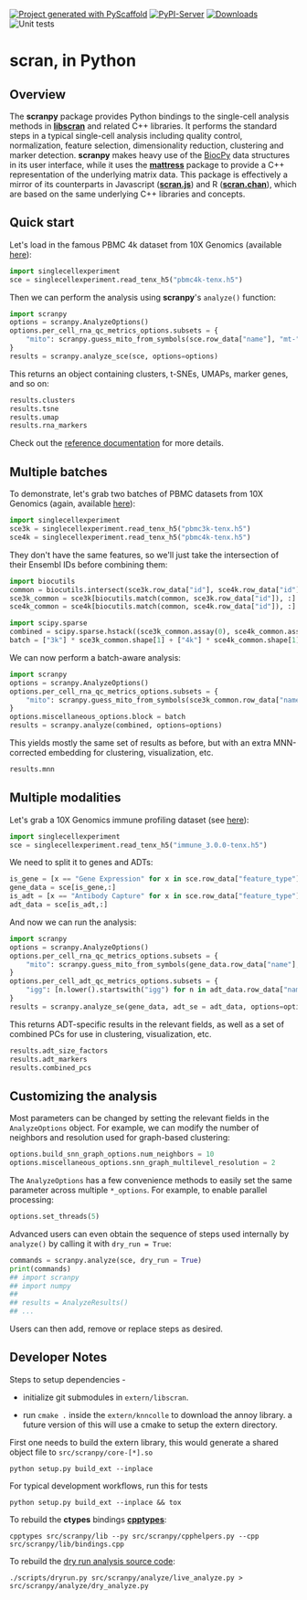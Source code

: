 <!-- These are examples of badges you might want to add to your README:
     please update the URLs accordingly

[![Built Status](https://api.cirrus-ci.com/github/<USER>/scranpy.svg?branch=main)](https://cirrus-ci.com/github/<USER>/scranpy)
[![ReadTheDocs](https://readthedocs.org/projects/scranpy/badge/?version=latest)](https://scranpy.readthedocs.io/en/stable/)
[![Coveralls](https://img.shields.io/coveralls/github/<USER>/scranpy/main.svg)](https://coveralls.io/r/<USER>/scranpy)
[![Conda-Forge](https://img.shields.io/conda/vn/conda-forge/scranpy.svg)](https://anaconda.org/conda-forge/scranpy)
[![Twitter](https://img.shields.io/twitter/url/http/shields.io.svg?style=social&label=Twitter)](https://twitter.com/scranpy)
-->

[![Project generated with PyScaffold](https://img.shields.io/badge/-PyScaffold-005CA0?logo=pyscaffold)](https://pyscaffold.org/)
[![PyPI-Server](https://img.shields.io/pypi/v/scranpy.svg)](https://pypi.org/project/scranpy/)
[![Downloads](https://static.pepy.tech/badge/scranpy/month)](https://pepy.tech/project/scranpy)
![Unit tests](https://github.com/BiocPy/scranpy/actions/workflows/pypi-test.yml/badge.svg)

# scran, in Python

## Overview

The **scranpy** package provides Python bindings to the single-cell analysis methods in [**libscran**](https://github.com/LTLA/libscran) and related C++ libraries.
It performs the standard steps in a typical single-cell analysis including quality control, normalization, feature selection, dimensionality reduction, clustering and marker detection.
**scranpy** makes heavy use of the [BiocPy](https://github.com/BiocPy) data structures in its user interface,
while it uses the [**mattress**](https://pypi.org/project/mattress) package to provide a C++ representation of the underlying matrix data.
This package is effectively a mirror of its counterparts in Javascript ([**scran.js**](https://npmjs.com/package/scran.js)) and R ([**scran.chan**](https://github.com/LTLA/scran.chan)),
which are based on the same underlying C++ libraries and concepts.

## Quick start

Let's load in the famous PBMC 4k dataset from 10X Genomics (available [here](https://github.com/kanaverse/random-test-files/releases/tag/10x-pbmc-v1.0.0)):

```python
import singlecellexperiment
sce = singlecellexperiment.read_tenx_h5("pbmc4k-tenx.h5")
```

Then we can perform the analysis using **scranpy**'s `analyze()` function:

```python
import scranpy
options = scranpy.AnalyzeOptions()
options.per_cell_rna_qc_metrics_options.subsets = {
    "mito": scranpy.guess_mito_from_symbols(sce.row_data["name"], "mt-")
}
results = scranpy.analyze_sce(sce, options=options)
```

This returns an object containing clusters, t-SNEs, UMAPs, marker genes, and so on:

```python
results.clusters
results.tsne
results.umap
results.rna_markers
```

Check out the [reference documentation](https://biocpy.github.io/scranpy) for more details.

## Multiple batches

To demonstrate, let's grab two batches of PBMC datasets from 10X Genomics (again, available [here](https://github.com/kanaverse/random-test-files/releases/tag/10x-pbmc-v1.0.0)):

```python
import singlecellexperiment
sce3k = singlecellexperiment.read_tenx_h5("pbmc3k-tenx.h5")
sce4k = singlecellexperiment.read_tenx_h5("pbmc4k-tenx.h5")
```

They don't have the same features, so we'll just take the intersection of their Ensembl IDs before combining them:

```python
import biocutils
common = biocutils.intersect(sce3k.row_data["id"], sce4k.row_data["id"])
sce3k_common = sce3k[biocutils.match(common, sce3k.row_data["id"]), :]
sce4k_common = sce4k[biocutils.match(common, sce4k.row_data["id"]), :]

import scipy.sparse
combined = scipy.sparse.hstack((sce3k_common.assay(0), sce4k_common.assay(0)))
batch = ["3k"] * sce3k_common.shape[1] + ["4k"] * sce4k_common.shape[1]
```

We can now perform a batch-aware analysis:

```python
import scranpy
options = scranpy.AnalyzeOptions()
options.per_cell_rna_qc_metrics_options.subsets = {
    "mito": scranpy.guess_mito_from_symbols(sce3k_common.row_data["name"], "mt-")
}
options.miscellaneous_options.block = batch
results = scranpy.analyze(combined, options=options)
```

This yields mostly the same set of results as before, but with an extra MNN-corrected embedding for clustering, visualization, etc.

```python
results.mnn
```

## Multiple modalities

Let's grab a 10X Genomics immune profiling dataset (see [here](https://github.com/kanaverse/random-test-files/releases/download/10x-immune-v1.0.0/immune_3.0.0-tenx.h5)):

```python
import singlecellexperiment
sce = singlecellexperiment.read_tenx_h5("immune_3.0.0-tenx.h5")
```

We need to split it to genes and ADTs:

```python
is_gene = [x == "Gene Expression" for x in sce.row_data["feature_type"]]
gene_data = sce[is_gene,:]
is_adt = [x == "Antibody Capture" for x in sce.row_data["feature_type"]]
adt_data = sce[is_adt,:]
```

And now we can run the analysis:

```python
import scranpy
options = scranpy.AnalyzeOptions()
options.per_cell_rna_qc_metrics_options.subsets = {
    "mito": scranpy.guess_mito_from_symbols(gene_data.row_data["name"], "mt-")
}
options.per_cell_adt_qc_metrics_options.subsets = {
    "igg": [n.lower().startswith("igg") for n in adt_data.row_data["name"]]
}
results = scranpy.analyze_se(gene_data, adt_se = adt_data, options=options)
```

This returns ADT-specific results in the relevant fields, as well as a set of combined PCs for use in clustering, visualization, etc. 

```python
results.adt_size_factors
results.adt_markers
results.combined_pcs
```

## Customizing the analysis

Most parameters can be changed by setting the relevant fields in the `AnalyzeOptions` object.
For example, we can modify the number of neighbors and resolution used for graph-based clustering:

```python
options.build_snn_graph_options.num_neighbors = 10
options.miscellaneous_options.snn_graph_multilevel_resolution = 2
```

The `AnalyzeOptions` has a few convenience methods to easily set the same parameter across multiple `*_options`.
For example, to enable parallel processing:

```python
options.set_threads(5)
```

Advanced users can even obtain the sequence of steps used internally by `analyze()` by calling it with `dry_run = True`:

```python
commands = scranpy.analyze(sce, dry_run = True)
print(commands)
## import scranpy
## import numpy
## 
## results = AnalyzeResults()
## ...
```

Users can then add, remove or replace steps as desired.

## Developer Notes

Steps to setup dependencies -

- initialize git submodules in `extern/libscran`.

- run `cmake .` inside the `extern/knncolle` to download the annoy library. a future version of this will use a cmake to setup the extern directory.

First one needs to build the extern library, this would generate a shared object file to `src/scranpy/core-[*].so`

```shell
python setup.py build_ext --inplace
```

For typical development workflows, run this for tests

```shell
python setup.py build_ext --inplace && tox
```

To rebuild the **ctypes** bindings [**cpptypes**](https://github.com/BiocPy/ctypes-wrapper):

```shell
cpptypes src/scranpy/lib --py src/scranpy/cpphelpers.py --cpp src/scranpy/lib/bindings.cpp
```

To rebuild the [dry run analysis source code](src/scranpy/analysis_dry.py):

```shell
./scripts/dryrun.py src/scranpy/analyze/live_analyze.py > src/scranpy/analyze/dry_analyze.py
```
